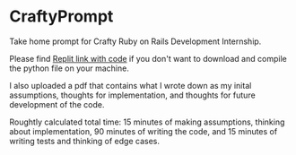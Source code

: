 # CraftyPrompt
Take home prompt for Crafty Ruby on Rails Development Internship.

Please find [Replit link with code](https://replit.com/@DanielVandersan/CraftyPrompt "Replit link") if you don't want to download and compile the python file on your machine.

I also uploaded a pdf that contains what I wrote down as my inital assumptions, thoughts for implementation, and thoughts for future development of the code.

Roughtly calculated total time: 15 minutes of making assumptions, thinking about implementation, 90 minutes of writing the code, and 15 minutes of writing tests and thinking of edge cases.
